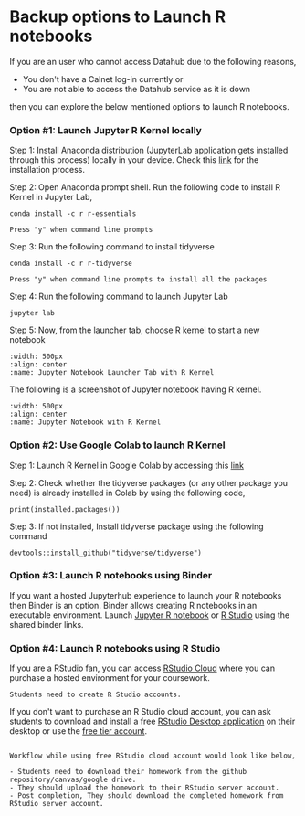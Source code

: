 # Backup options to Launch R notebooks

If you are an user who cannot access Datahub due to the following reasons, 

- You don't have a Calnet log-in currently or
- You are not able to access the Datahub service as it is down

then you can explore the below mentioned options to launch R notebooks.

### Option #1: Launch Jupyter R Kernel locally

Step 1: Install Anaconda distribution (JupyterLab application gets installed through this process) locally in your device. Check this [link](https://docs.anaconda.com/anaconda/install/index.html) for the installation process.

Step 2: Open Anaconda prompt shell. Run the following code to install R Kernel in Jupyter Lab,

```{code}
conda install -c r r-essentials
```

```{note}
Press "y" when command line prompts
```

Step 3: Run the following command to install tidyverse

```{code}
conda install -c r r-tidyverse
```

```{note}
Press "y" when command line prompts to install all the packages
```

Step 4: Run the following command to launch Jupyter Lab

```{code}
jupyter lab
```

Step 5: Now, from the launcher tab, choose R kernel to start a new notebook

```{figure} ../../images/launcher_tab_r_kernel.jpg
:width: 500px
:align: center
:name: Jupyter Notebook Launcher Tab with R Kernel
```

The following is a screenshot of Jupyter notebook having R kernel.

```{figure} ../../images/jupyter_notebook_r_kernel.jpg
:width: 500px
:align: center
:name: Jupyter Notebook with R Kernel
```

### Option #2: Use Google Colab to launch R Kernel

Step 1: Launch R Kernel in Google Colab by accessing this [link](https://colab.to/r)

Step 2: Check whether the tidyverse packages (or any other package you need) is already installed in Colab by using the following code,

```{code}
print(installed.packages())
```

Step 3: If not installed, Install tidyverse package using the following command

```{code}
devtools::install_github("tidyverse/tidyverse")
```

### Option #3: Launch R notebooks using Binder

If you want a hosted Jupyterhub experience to launch your R notebooks then Binder is an option. Binder allows creating R notebooks in an executable environment. Launch [Jupyter R notebook](https://notebooks.gesis.org/binder/jupyter/user/binder-examples-r-conda-ofu958y9/lab) or [R Studio](https://mybinder.org/v2/gh/binder-examples/r-conda/master?urlpath=rstudio) using the shared binder links.

### Option #4: Launch R notebooks using R Studio

If you are a RStudio fan, you can access [RStudio Cloud](https://rstudio.cloud/plans/instructor) where you can purchase a hosted environment for your coursework.

```{note}
Students need to create R Studio accounts.
```

If you don't want to purchase an R Studio cloud account, you can ask students to download and install a free [RStudio Desktop application](https://www.rstudio.com/products/rstudio/) on their desktop or use the [free tier account](https://rstudio.cloud/plans/free).

```{note}

Workflow while using free RStudio cloud account would look like below,

- Students need to download their homework from the github repository/canvas/google drive. 
- They should upload the homework to their RStudio server account. 
- Post completion, They should download the completed homework from RStudio server account.
```
